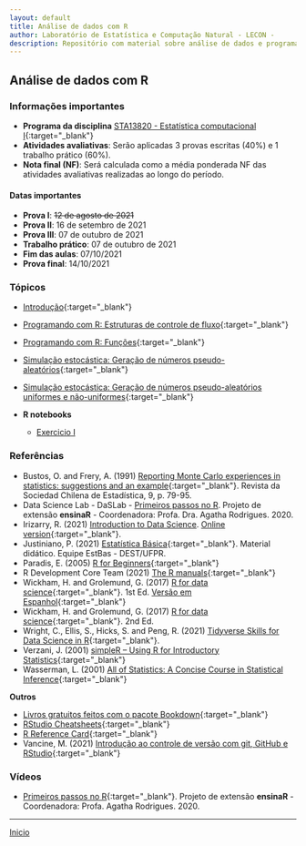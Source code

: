 ```yaml
---
layout: default
title: Análise de dados com R
author: Laboratório de Estatística e Computação Natural - LECON -
description: Repositório com material sobre análise de dados e programação científica com R.
---
```



## Análise de dados com R

### Informações importantes
* **Programa da disciplina** [STA13820 - Estatística computacional I](https://bit.ly/3lS8pr0){:target="_blank"}
* **Atividades avaliativas**: Serão aplicadas 3 provas escritas (40%) e 1 trabalho prático (60%).
* **Nota final (NF)**: Será calculada como a média ponderada NF das atividades avaliativas realizadas ao longo do período.

#### Datas importantes
   - **Prova I**: <s>12 de agosto de 2021</s>
   - **Prova II**: 16 de setembro de 2021
   - **Prova III**: 07 de outubro de 2021
   - **Trabalho prático**: 07 de outubro de 2021
   - **Fim das aulas**: 07/10/2021
   - **Prova final**: 14/10/2021

### Tópicos
* [Introdução](https://bit.ly/3kmtmYq){:target="_blank"}
* [Programando com R: Estruturas de controle de fluxo](https://bit.ly/3sU2u6l){:target="_blank"}
* [Programando com R: Funções](https://bit.ly/3j7BBIG){:target="_blank"}
* [Simulação estocástica: Geração de números pseudo-aleatórios](https://bit.ly/3grzpKo){:target="_blank"}
* [Simulação estocástica: Geração de números pseudo-aleatórios uniformes e não-uniformes](https://bit.ly/3mr3cGM){:target="_blank"}

* **R notebooks**
  - [Exercicio I](https://bit.ly/3jxUsLV)

### Referências
- Bustos, O. and Frery, A. (1991) [Reporting Monte Carlo experiences in statistics: suggestions and an example](https://bit.ly/2VB905a){:target="_blank"}. Revista da Sociedad Chilena de Estadística, 9, p. 79-95.
- Data Science Lab - DaSLab - [Primeiros passos no R](https://bit.ly/3AmiwYW). Projeto de extensão **ensinaR** - Coordenadora: Profa. Dra. Agatha Rodrigues. 2020.
- Irizarry, R. (2021) [Introduction to Data Science](https://bit.ly/2SRBJBK). [Online version](https://bit.ly/3zEySwF){:target="_blank"}.
- Justiniano, P. (2021) [Estatística Básica](http://www.leg.ufpr.br/~paulojus/estbas/){:target="_blank"}. Material didático. Equipe EstBas - DEST/UFPR.
- Paradis, E. (2005) [R for Beginners](https://cran.r-project.org/doc/contrib/Paradis-rdebuts_en.pdf){:target="_blank"}
- R Development Core Team (2021) [The R manuals](https://cran.r-project.org/manuals.html){:target="_blank"}
- Wickham, H. and Grolemund, G. (2017) [R for data science](https://r4ds.had.co.nz/){:target="_blank"}. 1st Ed. [Versão em Espanhol](https://es.r4ds.hadley.nz/){:target="_blank"}
- Wickham, H. and Grolemund, G. (2017) [R for data science](https://r4ds.hadley.nz/){:target="_blank"}. 2nd Ed.
- Wright, C., Ellis, S., Hicks, S. and Peng, R. (2021) [Tidyverse Skills for Data Science in R](https://bit.ly/3qhUDht){:target="_blank"}.
- Verzani, J. (2001) [simpleR – Using R for Introductory Statistics](https://cran.r-project.org/doc/contrib/Verzani-SimpleR.pdf){:target="_blank"}
- Wasserman, L. (2001) [All of Statistics: A Concise Course in Statistical Inference](http://www.stat.cmu.edu/~larry/all-of-statistics/index.html){:target="_blank"}
  
**Outros**
- [Livros gratuitos feitos com o pacote Bookdown](https://bookdown.org/){:target="_blank"}
- [RStudio Cheatsheets](https://www.rstudio.com/resources/cheatsheets/){:target="_blank"}
- [R Reference Card](https://cran.r-project.org/doc/contrib/Short-refcard.pdf){:target="_blank"}
- Vancine, M. (2021) [Introdução ao controle de versão com git, GitHub e RStudio](https://mauriciovancine.github.io/pt/short-course/short-course-git-github-rstudio/){:target="_blank"}


### Vídeos

* [Primeiros passos no R](https://www.youtube.com/watch?v=AqQ2nyzyOIc){:target="_blank"}. Projeto de extensão **ensinaR** - Coordenadora: Profa. Agatha Rodrigues. 2020.


 ***
  [Inicio](https://bit.ly/3jviHfA)
  

